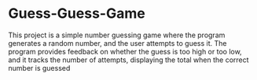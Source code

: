 # Guess-Guess-Game
This project is a simple number guessing game where the program generates a random number, and the user attempts to guess it. The program provides feedback on whether the guess is too high or too low, and it tracks the number of attempts, displaying the total when the correct number is guessed
